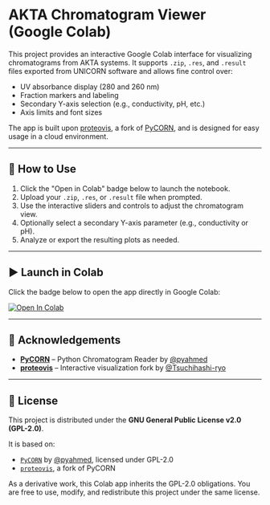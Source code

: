 # AKTA Chromatogram Viewer (Google Colab)

This project provides an interactive Google Colab interface for visualizing chromatograms from AKTA systems. It supports `.zip`, `.res`, and `.result` files exported from UNICORN software and allows fine control over:

- UV absorbance display (280 and 260 nm)
- Fraction markers and labeling
- Secondary Y-axis selection (e.g., conductivity, pH, etc.)
- Axis limits and font sizes

The app is built upon [proteovis](https://github.com/Tsuchihashi-ryo/proteovis), a fork of [PyCORN](https://github.com/pyahmed/PyCORN), and is designed for easy usage in a cloud environment.

---

## 📘 How to Use

1. Click the "Open in Colab" badge below to launch the notebook.
2. Upload your `.zip`, `.res`, or `.result` file when prompted.
3. Use the interactive sliders and controls to adjust the chromatogram view.
4. Optionally select a secondary Y-axis parameter (e.g., conductivity or pH).
5. Analyze or export the resulting plots as needed.

---

## ▶️ Launch in Colab

Click the badge below to open the app directly in Google Colab:

[![Open In Colab](https://colab.research.google.com/assets/colab-badge.svg)](https://colab.research.google.com/github/josocjo/Colab-akta-chromatogram-viewer/blob/master/interactive_chromatogram_viewer.ipynb)

---

## 🔗 Acknowledgements

- **[PyCORN](https://github.com/pyahmed/PyCORN)** – Python Chromatogram Reader by [@pyahmed](https://github.com/pyahmed)
- **[proteovis](https://github.com/Tsuchihashi-ryo/proteovis)** – Interactive visualization fork by [@Tsuchihashi-ryo](https://github.com/Tsuchihashi-ryo)

---


## 📝 License

This project is distributed under the **GNU General Public License v2.0 (GPL-2.0)**.

It is based on:
- [`PyCORN`](https://github.com/pyahmed/PyCORN) by [@pyahmed](https://github.com/pyahmed), licensed under GPL-2.0
- [`proteovis`](https://github.com/Tsuchihashi-ryo/proteovis), a fork of PyCORN

As a derivative work, this Colab app inherits the GPL-2.0 obligations. You are free to use, modify, and redistribute this project under the same license.

